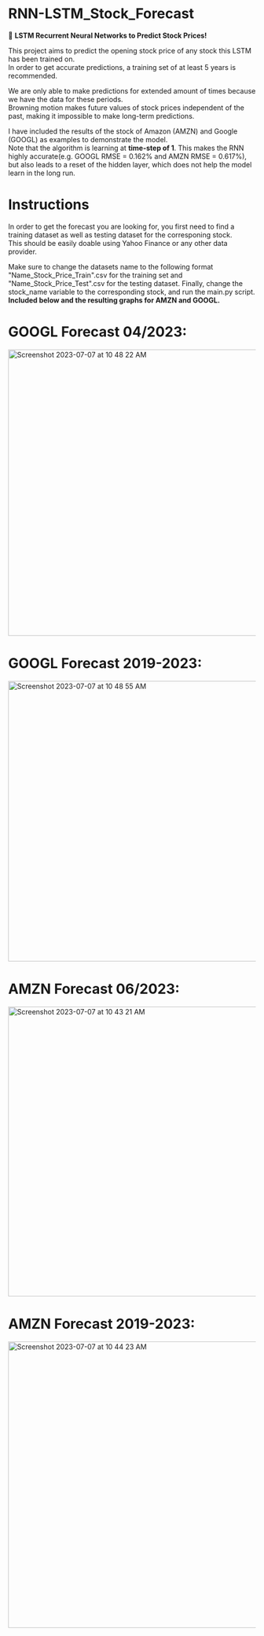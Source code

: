 # RNN-LSTM_Stock_Forecast
🤖 **LSTM Recurrent Neural Networks to Predict Stock Prices!**

This project aims to predict the opening stock price of any stock this LSTM has been trained on. <br />
In order to get accurate predictions, a training set of at least 5 years is recommended.<br />

We are only able to make predictions for extended amount of times because we have the data for these periods. <br />
Browning motion makes future values of stock prices independent of the past, making it impossible to make long-term predictions.

I have included the results of the stock of Amazon (AMZN) and Google (GOOGL) as examples to demonstrate the model. <br />
Note that the algorithm is learning at **time-step of 1**. This makes the RNN highly accurate(e.g. GOOGL RMSE = 0.162% and AMZN RMSE = 0.617%), but also leads to a reset of the hidden layer,
which does not help the model learn in the long run. <br />


# Instructions 
In order to get the forecast you are looking for, you first need to find a training dataset as well as testing dataset for the corresponing stock.<br />
This should be easily doable using Yahoo Finance or any other data provider. <br />

Make sure to change the datasets name to the following format "Name_Stock_Price_Train".csv for the training set and "Name_Stock_Price_Test".csv for the testing dataset.
Finally, change the stock_name variable to the corresponding stock, and run the main.py script. **Included below and the resulting graphs for AMZN and GOOGL.**


# GOOGL Forecast 04/2023:
<img width="583" alt="Screenshot 2023-07-07 at 10 48 22 AM" src="https://github.com/mbouzekri/RNN-LSTM_Stock_Forecast/assets/106405634/ee7219a4-6f61-4199-b69e-3545b6a3648f">

# GOOGL Forecast 2019-2023:
<img width="571" alt="Screenshot 2023-07-07 at 10 48 55 AM" src="https://github.com/mbouzekri/RNN-LSTM_Stock_Forecast/assets/106405634/ff513d31-f516-4e79-8e81-24a566154979">

# AMZN Forecast 06/2023:
<img width="590" alt="Screenshot 2023-07-07 at 10 43 21 AM" src="https://github.com/mbouzekri/RNN-LSTM_Stock_Forecast/assets/106405634/90ccf237-3c95-4cab-b966-c3c70534330c">

# AMZN Forecast 2019-2023:
<img width="583" alt="Screenshot 2023-07-07 at 10 44 23 AM" src="https://github.com/mbouzekri/RNN-LSTM_Stock_Forecast/assets/106405634/750dbe92-0602-45e9-a178-8fa92a9ef63c">
